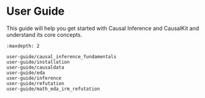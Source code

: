 # User Guide

This guide will help you get started with Causal Inference and CausalKit and understand its core concepts.

```{toctree}
:maxdepth: 2

user-guide/causal_inference_fundamentals
user-guide/installation
user-guide/causaldata
user-guide/eda
user-guide/inference
user-guide/refutation
user-guide/math_eda_irm_refutation
```
